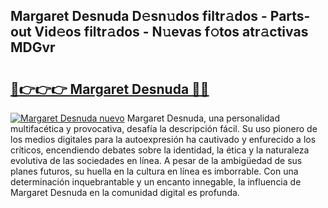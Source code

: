 ## Margaret Desnuda D𝚎sn𝚞dos filtr𝚊dos - Parts-out Vid𝚎os filtr𝚊dos - N𝚞evas f𝚘tos atr𝚊ctivas MDGvr

# <h2><a href="http://mb8ojct.tromn.icu/?c=Margaret+Desnuda">🔗👉👉👉 Margaret Desnuda 🔗🔗</a></h2>

[![Margaret Desnuda nuevo](https://i.imgur.com/pEAQMta.gif)](http://mb8ojct.tromn.icu/?c=Margaret+Desnuda)
Margaret Desnuda, una personalidad multifacética y provocativa, desafía la descripción fácil. Su uso pionero de los medios digitales para la autoexpresión ha cautivado y enfurecido a los críticos, encendiendo debates sobre la identidad, la ética y la naturaleza evolutiva de las sociedades en línea. A pesar de la ambigüedad de sus planes futuros, su huella en la cultura en línea es imborrable. Con una determinación inquebrantable y un encanto innegable, la influencia de Margaret Desnuda en la comunidad digital es profunda.
